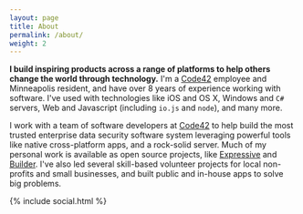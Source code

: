 ```yaml
---
layout: page
title: About
permalink: /about/
weight: 2
---
```


**I build inspiring products across a range of platforms to help others change
the world through technology.** I'm a [Code42][code42] employee and
Minneapolis resident, and have over 8 years of experience working with software.
I've used with technologies like iOS and OS X, Windows and `C#` servers, Web and
Javascript (including `io.js` and `node`), and many more.

I work with a team of software developers at [Code42][code42] to help build the
most trusted enterprise data security software system leveraging powerful tools
like native cross-platform apps, and a rock-solid server. Much of my personal
work is available as open source projects, like [Expressive][expressive] and
[Builder][builder]. I've also led several skill-based volunteer projects for
local non-profits and small businesses, and built public and in-house apps to
solve big problems.

{% include social.html %}

[code42]: https://code42.com/
[expressive]: https://github.com/hnryjms/Expressive/
[builder]: https://github.com/hnryjms/Builder/
